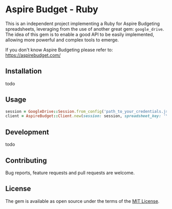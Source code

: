 # Aspire Budget - Ruby 

This is an independent project implementing a Ruby  for Aspire Budgeting spreadsheets, leveraging from the use of another great gem: `google_drive`.  
The idea of this gem is to enable a good API to be easily implemented, allowing more powerful and complex tools to emerge.

If you don't know Aspire Budgeting please refer to: https://aspirebudget.com/

## Installation

todo

## Usage

```ruby
session = GoogleDrive::Session.from_config('path_to_your_credentials.json')
client = AspireBudget::Client.new(session: session, spreadsheet_key: 'YOUR_SPREADSHEET_KEY')
```

## Development

todo

## Contributing

Bug reports, feature requests and pull requests are welcome.


## License

The gem is available as open source under the terms of the [MIT License](https://opensource.org/licenses/MIT).
